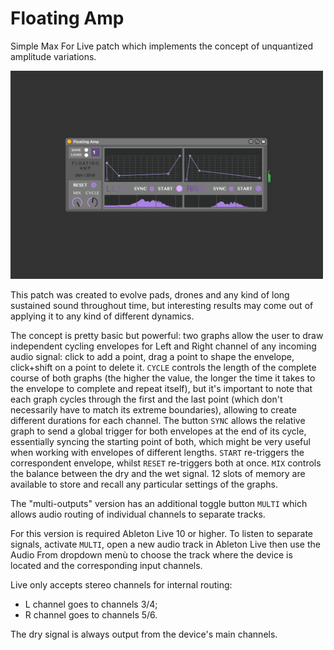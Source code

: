 # Floating Amp
Simple Max For Live patch which implements the concept of unquantized amplitude variations.

<img src="https://github.com/stefanostev/Floating-Amp/blob/master/screenshot.jpg" width="500">

This patch was created to evolve pads, drones and any kind of long sustained sound throughout time, but interesting results may come out of applying it to any kind of different dynamics.

The concept is pretty basic but powerful: two graphs allow the user to draw independent cycling envelopes for Left and Right channel of any incoming audio signal: click to add a point, drag a point to shape the envelope, click+shift on a point to delete it. `CYCLE` controls the length of the complete course of both graphs (the higher the value, the longer the time it takes to the envelope to complete and repeat itself), but it's important to note that each graph cycles through the first and the last point (which don't necessarily have to match its extreme boundaries), allowing to create different durations for each channel. The button `SYNC` allows the relative graph to send a global trigger for both envelopes at the end of its cycle, essentially syncing the starting point of both, which might be very useful when working with envelopes of different lengths. `START` re-triggers the correspondent envelope, whilst `RESET` re-triggers both at once. `MIX` controls the balance between the dry and the wet signal. 12 slots of memory are available to store and recall any particular settings of the graphs.


The "multi-outputs" version has an additional toggle button `MULTI` which allows audio routing of individual channels to separate tracks.

For this version is required Ableton Live 10 or higher.
To listen to separate signals, activate `MULTI`, open a new audio track in Ableton Live then use the Audio From dropdown menù to choose the track where the device is located and the corresponding input channels.

Live only accepts stereo channels for internal routing:
- L channel goes to channels 3/4;
- R channel goes to channels 5/6.

The dry signal is always output from the device's main channels.
